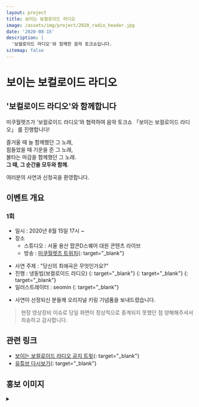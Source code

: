 ```yaml
---
layout: project
title: 보이는 보컬로이드 라디오
image: /assets/img/project/2020_radio_header.jpg
date: '2020-08-15'
description: |
  '보컬로이드 라디오'와 함께한 음악 토크쇼입니다.
sitemap: false
---
```


# 보이는 보컬로이드 라디오

## '보컬로이드 라디오'와 함께합니다

미쿠월렛즈가 '보컬로이드 라디오'와 협력하여 음악 토크쇼 「보이는 보컬로이드 라디오」 를 진행합니다!

즐거울 때 늘 함께했던 그 노래,  
힘들었을 때 기운을 준 그 노래,  
불타는 마감을 함께했던 그 노래.  
**그 때, 그 순간을 모두와 함께.**

여러분의 사연과 신청곡을 환영합니다.

## 이벤트 개요
### 1회
- 일시 : 2020년 8월 15일 17시 ~
- 장소
  - 스튜디오 : 서울 용산 팝콘D스퀘어 대원 콘텐츠 라이브
  - 방송 : [<i class="fab fa-twitch"></i> 미쿠월렛즈 트위치](https://twitch.com/mikuwallets){: target="_blank"}

* 사연 주제 : "당신의 최애곡은 무엇인가요?"
* 진행 : 냉동빔(보컬로이드 라디오) [<i class="fab fa-twitter" style="color: #1DA1F2;"></i>](https://twitter.com/kdb9262){: target="_blank"} [<i class="fab fa-youtube" style="color: #DD0000;"></i>](https://www.youtube.com/channel/UCpXxcURqygvqz1XX4wiqaKQ){: target="_blank"} [<i class="fab fa-twitch" style="color: #9147FF;"></i>](https://www.twitch.tv/kdb9262/){: target="_blank"}
* 일러스트레이터 : seomin [<i class="fab fa-twitter" style="color: #1DA1F2;"></i>](https://twitter.com/xseomin){: target="_blank"} 

- 사연이 선정되신 분들께 오리지널 키링 기념품을 보내드렸습니다.

> 현장 영상장비 이슈로 당일 화면이 정상적으로 중계되지 못했던 점 양해해주셔서 죄송하고 감사합니다.


## 관련 링크
- [보이는 보컬로이드 라디오 공지 트윗](https://twitter.com/MikuWallets/status/1292663987306258432){: target="_blank"}
- [유튜브 다시보기](https://www.youtube.com/watch?v=69a6Nok64pQ){: target="_blank"}

## 홍보 이미지
<details>
<summary data-closed="펼치기" data-open="접기"></summary>
<!-- 스타일 적용시 div 래핑 -->
<div markdown="1" style="padding: 15px 0">

![poster](/assets/img/project/2020_radio_poster.jpg){: loading="lazy"}

![goods](/assets/img/project/2020_radio_goods.jpg){: loading="lazy"}

</div>
</details>